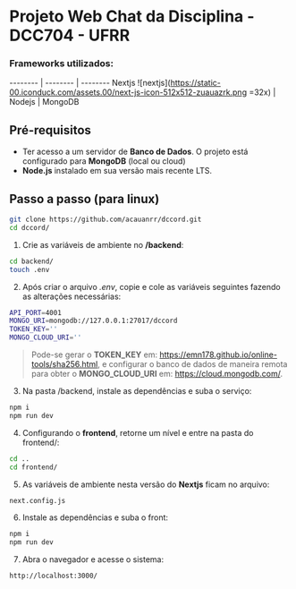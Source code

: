 # Projeto Web Chat da Disciplina - DCC704 - UFRR
### Frameworks utilizados:
-------- | -------- | --------
Nextjs ![nextjs](https://static-00.iconduck.com/assets.00/next-js-icon-512x512-zuauazrk.png =32x) | Nodejs | MongoDB


## Pré-requisitos

- Ter acesso a um servidor de **Banco de Dados**. O projeto está configurado para **MongoDB** (local ou cloud)
- **Node.js** instalado em sua versão mais recente LTS.

## Passo a passo (para linux)

```bash
git clone https://github.com/acauanrr/dccord.git
cd dccord/
```

1. Crie as variáveis de ambiente no **/backend**:

```bash
cd backend/
touch .env
```

2. Após criar o arquivo _.env_, copie e cole as variáveis seguintes fazendo as alterações necessárias:

```bash
API_PORT=4001
MONGO_URI=mongodb://127.0.0.1:27017/dccord
TOKEN_KEY=''
MONGO_CLOUD_URI=''
```

> Pode-se gerar o **TOKEN_KEY** em: <https://emn178.github.io/online-tools/sha256.html>,
> e configurar o banco de dados de maneira remota para obter o **MONGO_CLOUD_URI** em: <https://cloud.mongodb.com/>.

3. Na pasta /backend, instale as dependências e suba o serviço:

```bash
npm i
npm run dev
```

4. Configurando o **frontend**, retorne um nível e entre na pasta do frontend/:

```bash
cd ..
cd frontend/
```

5.  As variáveis de ambiente nesta versão do **Nextjs** ficam no arquivo:

```bash
next.config.js
```

6. Instale as dependências e suba o front:

```bash
npm i
npm run dev
```

7.  Abra o navegador e acesse o sistema:

```bash
http://localhost:3000/
```